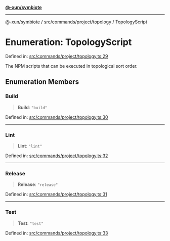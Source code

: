 [**@-xun/symbiote**](../../../../../README.md)

***

[@-xun/symbiote](../../../../../README.md) / [src/commands/project/topology](../README.md) / TopologyScript

# Enumeration: TopologyScript

Defined in: [src/commands/project/topology.ts:29](https://github.com/Xunnamius/symbiote/blob/f1a40b5448c4c0e7d4ef29eadf33bfec36be686d/src/commands/project/topology.ts#L29)

The NPM scripts that can be executed in topological sort order.

## Enumeration Members

### Build

> **Build**: `"build"`

Defined in: [src/commands/project/topology.ts:30](https://github.com/Xunnamius/symbiote/blob/f1a40b5448c4c0e7d4ef29eadf33bfec36be686d/src/commands/project/topology.ts#L30)

***

### Lint

> **Lint**: `"lint"`

Defined in: [src/commands/project/topology.ts:32](https://github.com/Xunnamius/symbiote/blob/f1a40b5448c4c0e7d4ef29eadf33bfec36be686d/src/commands/project/topology.ts#L32)

***

### Release

> **Release**: `"release"`

Defined in: [src/commands/project/topology.ts:31](https://github.com/Xunnamius/symbiote/blob/f1a40b5448c4c0e7d4ef29eadf33bfec36be686d/src/commands/project/topology.ts#L31)

***

### Test

> **Test**: `"test"`

Defined in: [src/commands/project/topology.ts:33](https://github.com/Xunnamius/symbiote/blob/f1a40b5448c4c0e7d4ef29eadf33bfec36be686d/src/commands/project/topology.ts#L33)
